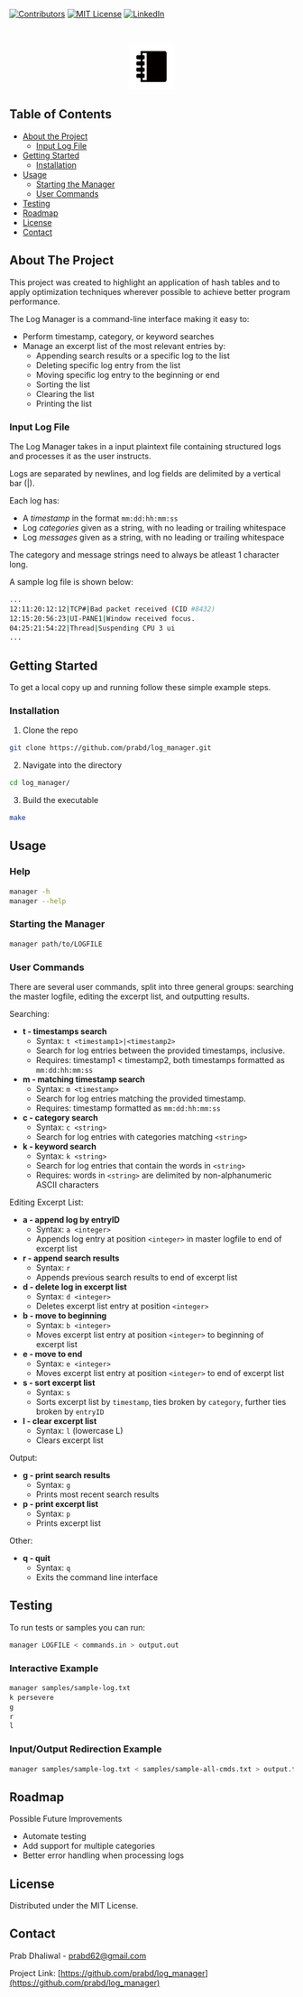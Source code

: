 <!-- PROJECT SHIELDS -->
[![Contributors][contributors-shield]][contributors-url]
[![MIT License][license-shield]][license-url]
[![LinkedIn][linkedin-shield]][linkedin-url]

<!-- PROJECT LOGO -->
<br />
<p align="center">
  <a href="https://github.com/othneildrew/Best-README-Template">
    <img src="images/logo.png" alt="Logo" width="80" height="80">
  </a>
</p>


<!-- TABLE OF CONTENTS -->
## Table of Contents

* [About the Project](#about-the-project)
    * [Input Log File](#input-log-file)
* [Getting Started](#getting-started)
  * [Installation](#installation)
* [Usage](#usage)
    * [Starting the Manager](#starting-the-manager)
    * [User Commands](#user-commands)
* [Testing](#testing)
* [Roadmap](#roadmap)
* [License](#license)
* [Contact](#contact)


<!-- ABOUT THE PROJECT -->
## About The Project

<!-- 
[![Log Manager Screenshot][product-screenshot]](https://github.com/prabd/log_manager)
-->
This project was created to highlight an application of hash tables and to apply optimization techniques wherever possible to achieve better
program performance. 

The Log Manager is a command-line interface making it easy to:
* Perform timestamp, category, or keyword searches
* Manage an excerpt list of the most relevant entries by:
    * Appending search results or a specific log to the list
    * Deleting specific log entry from the list
    * Moving specific log entry to the beginning or end
    * Sorting the list
    * Clearing the list
    * Printing the list

### Input Log File

The Log Manager takes in a input plaintext file containing structured logs and processes it as the user instructs.

Logs are separated by newlines, and log fields are delimited by a vertical bar (|).

Each log has:
* A _timestamp_ in the format `mm:dd:hh:mm:ss`
* Log _categories_ given as a string, with no leading or trailing   whitespace
* Log _messages_ given as a string, with no leading or trailing whitespace

The category and message strings need to always be atleast 1 character long.

A sample log file is shown below:
```sh
...
12:11:20:12:12|TCP#|Bad packet received (CID #8432)
12:15:20:56:23|UI-PANE1|Window received focus.
04:25:21:54:22|Thread|Suspending CPU 3 ui
...
```


<!-- GETTING STARTED -->
## Getting Started
To get a local copy up and running follow these simple example steps.

### Installation

1. Clone the repo
```sh
git clone https://github.com/prabd/log_manager.git
```
2. Navigate into the directory
```sh
cd log_manager/
```
3. Build the executable
```sh
make
```


<!-- USAGE EXAMPLES -->
## Usage

### Help
```sh 
manager -h
manager --help
```

### Starting the Manager
```sh
manager path/to/LOGFILE
```

### User Commands
There are several user commands, split into three general groups: searching the master logfile, editing the excerpt list, and outputting results.

Searching:
* **t - timestamps search**
    * Syntax: `t <timestamp1>|<timestamp2>`
    * Search for log entries between the provided timestamps, inclusive.
    * Requires: timestamp1 < timestamp2, both timestamps formatted as `mm:dd:hh:mm:ss`
* **m - matching timestamp search**
    * Syntax: `m <timestamp>`
    * Search for log entries matching the provided timestamp.
    * Requires: timestamp formatted as `mm:dd:hh:mm:ss`
* **c - category search**
    * Syntax: `c <string>`
    * Search for log entries with categories matching `<string>`
* **k - keyword search**
    * Syntax: `k <string>`
    * Search for log entries that contain the words in `<string>`
    * Requires: words in `<string>` are delimited by non-alphanumeric ASCII characters

Editing Excerpt List:
* **a - append log by entryID**
    * Syntax: `a <integer>`
    * Appends log entry at position `<integer>` in master logfile to end of excerpt list
* **r - append search results**
    * Syntax: `r`
    * Appends previous search results to end of excerpt list
* **d - delete log in excerpt list**
    * Syntax: `d <integer>`
    * Deletes excerpt list entry at position `<integer>`
* **b - move to beginning**
    * Syntax: `b <integer>`
    * Moves excerpt list entry at position `<integer>` to beginning of excerpt list
* **e - move to end**
    * Syntax: `e <integer>`
    * Moves excerpt list entry at position `<integer>` to end of excerpt list
* **s - sort excerpt list**
    * Syntax: `s`
    * Sorts excerpt list by `timestamp`, ties broken by `category`, further ties broken by `entryID`
* **l - clear excerpt list**
    * Syntax: `l` (lowercase L)
    * Clears excerpt list

Output:
* **g - print search results**
    * Syntax: `g`
    * Prints most recent search results
* **p - print excerpt list**
    * Syntax: `p`
    * Prints excerpt list

Other:
* **q - quit**
    * Syntax: `q`
    * Exits the command line interface


<!-- Testing -->
## Testing

To run tests or samples you can run:
```sh
manager LOGFILE < commands.in > output.out
```

### Interactive Example
```sh
manager samples/sample-log.txt
k persevere
g
r
l
```

### Input/Output Redirection Example
```sh
manager samples/sample-log.txt < samples/sample-all-cmds.txt > output.txt
```

<!-- ROADMAP -->
## Roadmap

Possible Future Improvements
* Automate testing
* Add support for multiple categories
* Better error handling when processing logs


<!-- LICENSE -->
## License

Distributed under the MIT License.

<!-- CONTACT -->
## Contact

Prab Dhaliwal - prabd62@gmail.com

Project Link: [https://github.com/prabd/log_manager](https://github.com/prabd/log_manager)

<!-- MARKDOWN LINKS & IMAGES -->
<!-- https://www.markdownguide.org/basic-syntax/#reference-style-links -->
[contributors-shield]: https://img.shields.io/github/contributors/othneildrew/Best-README-Template.svg?style=flat-square
[contributors-url]: https://github.com/prabd/log_manager/graphs/contributors
[license-shield]: https://img.shields.io/github/license/othneildrew/Best-README-Template.svg?style=flat-square
[license-url]: https://github.com/prabd/log_manager
[linkedin-shield]: https://img.shields.io/badge/-LinkedIn-black.svg?style=flat-square&logo=linkedin&colorB=555
[linkedin-url]: https://linkedin.com/in/prab-dhaliwal-1603531a0
[product-screenshot]: images/screenshot.png